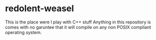 # redolent-weasel
This is the place were I play with C++ stuff 
Anything in this repository is comes with no garuntee that it will compile on any non POSIX compliant operating system.
